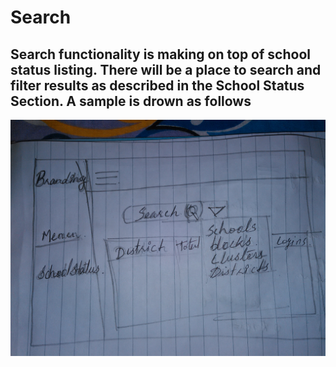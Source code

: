 # Search
Search functionality is  making on top of school status listing. There will be a place to search and filter results as described in the School Status Section.
A sample is drown as follows
----
![Search](search.jpg "Search using filters")
